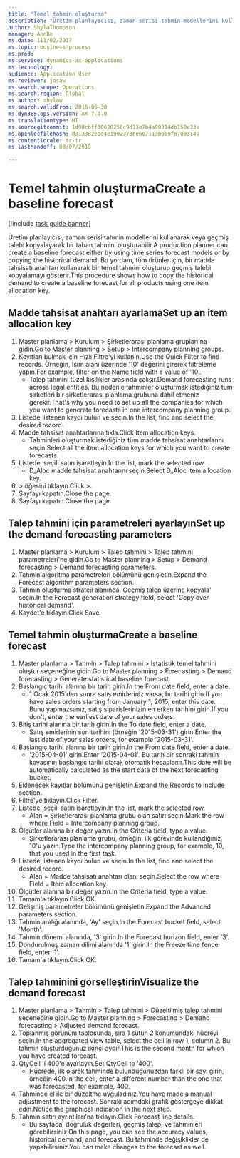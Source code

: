 ```yaml
--- 
title: "Temel tahmin oluşturma"
description: "Üretim planlayıcısı, zaman serisi tahmin modellerini kullanarak veya geçmiş talebi kopyalayarak bir taban tahmini oluşturabilir."
author: ShylaThompson
manager: AnnBe
ms.date: 111/02/2017
ms.topic: business-process
ms.prod: 
ms.service: dynamics-ax-applications
ms.technology: 
audience: Application User
ms.reviewer: josaw
ms.search.scope: Operations
ms.search.region: Global
ms.author: shylaw
ms.search.validFrom: 2016-06-30
ms.dyn365.ops.version: AX 7.0.0
ms.translationtype: HT
ms.sourcegitcommit: 1d98cbff30620256c9d13e7b4a90314db150e33e
ms.openlocfilehash: d313382eae4e19023736e607113b0b9f87d93149
ms.contentlocale: tr-tr
ms.lasthandoff: 08/07/2018

---
```

# <a name="create-a-baseline-forecast"></a><span data-ttu-id="c4e18-103">Temel tahmin oluşturma</span><span class="sxs-lookup"><span data-stu-id="c4e18-103">Create a baseline forecast</span></span>

[!include [task guide banner](../../includes/task-guide-banner.md)]

<span data-ttu-id="c4e18-104">Üretim planlayıcısı, zaman serisi tahmin modellerini kullanarak veya geçmiş talebi kopyalayarak bir taban tahmini oluşturabilir.</span><span class="sxs-lookup"><span data-stu-id="c4e18-104">A production planner can create a baseline forecast either by using time series forecast models or by copying the historical demand.</span></span> <span data-ttu-id="c4e18-105">Bu yordam, tüm ürünler için, bir madde tahsisatı anahtarı kullanarak bir temel tahmini oluşturup geçmiş talebi kopyalamayı gösterir.</span><span class="sxs-lookup"><span data-stu-id="c4e18-105">This procedure shows how to copy the historical demand to create a baseline forecast for all products using one item allocation key.</span></span> 


## <a name="set-up-an-item-allocation-key"></a><span data-ttu-id="c4e18-106">Madde tahsisat anahtarı ayarlama</span><span class="sxs-lookup"><span data-stu-id="c4e18-106">Set up an item allocation key</span></span>
1. <span data-ttu-id="c4e18-107">Master planlama > Kurulum > Şirketlerarası planlama grupları'na gidin.</span><span class="sxs-lookup"><span data-stu-id="c4e18-107">Go to Master planning > Setup > Intercompany planning groups.</span></span>
2. <span data-ttu-id="c4e18-108">Kayıtları bulmak için Hızlı Filtre'yi kullanın.</span><span class="sxs-lookup"><span data-stu-id="c4e18-108">Use the Quick Filter to find records.</span></span> <span data-ttu-id="c4e18-109">Örneğin, İsim alanı üzerinde '10' değerini girerek filtreleme yapın.</span><span class="sxs-lookup"><span data-stu-id="c4e18-109">For example, filter on the Name field with a value of '10'.</span></span>
    * <span data-ttu-id="c4e18-110">Talep tahmini tüzel kişilikler arasında çalışır.</span><span class="sxs-lookup"><span data-stu-id="c4e18-110">Demand forecasting runs across legal entities.</span></span> <span data-ttu-id="c4e18-111">Bu nedenle tahminler oluşturmak istediğiniz tüm şirketleri bir şirketlerarası planlama grubuna dahil etmeniz gerekir.</span><span class="sxs-lookup"><span data-stu-id="c4e18-111">That's why you need to set up all the companies for which you want to generate forecasts in one intercompany planning group.</span></span>  
3. <span data-ttu-id="c4e18-112">Listede, istenen kaydı bulun ve seçin.</span><span class="sxs-lookup"><span data-stu-id="c4e18-112">In the list, find and select the desired record.</span></span>
4. <span data-ttu-id="c4e18-113">Madde tahsisat anahtarlarına tıkla.</span><span class="sxs-lookup"><span data-stu-id="c4e18-113">Click Item allocation keys.</span></span>
    * <span data-ttu-id="c4e18-114">Tahminleri oluşturmak istediğiniz tüm madde tahsisat anahtarlarını seçin.</span><span class="sxs-lookup"><span data-stu-id="c4e18-114">Select all the item allocation keys for which you want to create forecasts.</span></span>  
5. <span data-ttu-id="c4e18-115">Listede, seçili satırı işaretleyin.</span><span class="sxs-lookup"><span data-stu-id="c4e18-115">In the list, mark the selected row.</span></span>
    * <span data-ttu-id="c4e18-116">D_Aloc madde tahsisat anahtarını seçin.</span><span class="sxs-lookup"><span data-stu-id="c4e18-116">Select D_Aloc item allocation key.</span></span>  
6. <span data-ttu-id="c4e18-117">> öğesini tıklayın.</span><span class="sxs-lookup"><span data-stu-id="c4e18-117">Click >.</span></span>
7. <span data-ttu-id="c4e18-118">Sayfayı kapatın.</span><span class="sxs-lookup"><span data-stu-id="c4e18-118">Close the page.</span></span>
8. <span data-ttu-id="c4e18-119">Sayfayı kapatın.</span><span class="sxs-lookup"><span data-stu-id="c4e18-119">Close the page.</span></span>

## <a name="set-up-the-demand-forecasting-parameters"></a><span data-ttu-id="c4e18-120">Talep tahmini için parametreleri ayarlayın</span><span class="sxs-lookup"><span data-stu-id="c4e18-120">Set up the demand forecasting parameters</span></span>
1. <span data-ttu-id="c4e18-121">Master planlama > Kurulum > Talep tahmini > Talep tahmini parametreleri'ne gidin.</span><span class="sxs-lookup"><span data-stu-id="c4e18-121">Go to Master planning > Setup > Demand forecasting > Demand forecasting parameters.</span></span>
2. <span data-ttu-id="c4e18-122">Tahmin algoritma parametreleri bölümünü genişletin.</span><span class="sxs-lookup"><span data-stu-id="c4e18-122">Expand the Forecast algorithm parameters section.</span></span>
3. <span data-ttu-id="c4e18-123">Tahmin oluşturma strateji alanında 'Geçmiş talep üzerine kopyala' seçin.</span><span class="sxs-lookup"><span data-stu-id="c4e18-123">In the Forecast generation strategy field, select 'Copy over historical demand'.</span></span>
4. <span data-ttu-id="c4e18-124">Kaydet'e tıklayın.</span><span class="sxs-lookup"><span data-stu-id="c4e18-124">Click Save.</span></span>

## <a name="create-a-baseline-forecast"></a><span data-ttu-id="c4e18-125">Temel tahmin oluşturma</span><span class="sxs-lookup"><span data-stu-id="c4e18-125">Create a baseline forecast</span></span>
1. <span data-ttu-id="c4e18-126">Master planlama > Tahmin > Talep tahmini > İstatistik temel tahmini oluştur seçeneğine gidin.</span><span class="sxs-lookup"><span data-stu-id="c4e18-126">Go to Master planning > Forecasting > Demand forecasting > Generate statistical baseline forecast.</span></span>
2. <span data-ttu-id="c4e18-127">Başlangıç tarihi alanına bir tarih girin.</span><span class="sxs-lookup"><span data-stu-id="c4e18-127">In the From date field, enter a date.</span></span>
    * <span data-ttu-id="c4e18-128">1 Ocak 2015'den sonra satış emirleriniz varsa, bu tarihi girin.</span><span class="sxs-lookup"><span data-stu-id="c4e18-128">If you have sales orders starting from January 1, 2015, enter this date.</span></span> <span data-ttu-id="c4e18-129">Bunu yapmazsanız, satış siparişlerinizin en erken tarihini girin.</span><span class="sxs-lookup"><span data-stu-id="c4e18-129">If you don't, enter the earliest date of your sales orders.</span></span>  
3. <span data-ttu-id="c4e18-130">Bitiş tarihi alanına bir tarih girin.</span><span class="sxs-lookup"><span data-stu-id="c4e18-130">In the To date field, enter a date.</span></span>
    * <span data-ttu-id="c4e18-131">Satış emirlerinin son tarihini (örneğin '2015-03-31') girin.</span><span class="sxs-lookup"><span data-stu-id="c4e18-131">Enter the last date of your sales orders, for example '2015-03-31'.</span></span>  
4. <span data-ttu-id="c4e18-132">Başlangıç tarihi alanına bir tarih girin.</span><span class="sxs-lookup"><span data-stu-id="c4e18-132">In the From date field, enter a date.</span></span>
    * <span data-ttu-id="c4e18-133">'2015-04-01' girin.</span><span class="sxs-lookup"><span data-stu-id="c4e18-133">Enter '2015-04-01'.</span></span> <span data-ttu-id="c4e18-134">Bu tarih bir sonraki tahmin kovasının başlangıç tarihi olarak otomatik hesaplanır.</span><span class="sxs-lookup"><span data-stu-id="c4e18-134">This date will be automatically calculated as the start date of the next forecasting bucket.</span></span>  
5. <span data-ttu-id="c4e18-135">Eklenecek kayıtlar bölümünü genişletin.</span><span class="sxs-lookup"><span data-stu-id="c4e18-135">Expand the Records to include section.</span></span>
6. <span data-ttu-id="c4e18-136">Filtre'ye tıklayın.</span><span class="sxs-lookup"><span data-stu-id="c4e18-136">Click Filter.</span></span>
7. <span data-ttu-id="c4e18-137">Listede, seçili satırı işaretleyin.</span><span class="sxs-lookup"><span data-stu-id="c4e18-137">In the list, mark the selected row.</span></span>
    * <span data-ttu-id="c4e18-138">Alan = Şirketlerarası planlama grubu olan satırı seçin.</span><span class="sxs-lookup"><span data-stu-id="c4e18-138">Mark the row where Field = Intercompany planning group.</span></span>  
8. <span data-ttu-id="c4e18-139">Ölçütler alanına bir değer yazın.</span><span class="sxs-lookup"><span data-stu-id="c4e18-139">In the Criteria field, type a value.</span></span>
    * <span data-ttu-id="c4e18-140">Şirketlerarası planlama grubu, örneğin, ilk görevinde kullandığınız, 10'u yazın.</span><span class="sxs-lookup"><span data-stu-id="c4e18-140">Type the intercompany planning group, for example, 10, that you used in the first task.</span></span>  
9. <span data-ttu-id="c4e18-141">Listede, istenen kaydı bulun ve seçin.</span><span class="sxs-lookup"><span data-stu-id="c4e18-141">In the list, find and select the desired record.</span></span>
    * <span data-ttu-id="c4e18-142">Alan = Madde tahsisatı anahtarı olanı seçin.</span><span class="sxs-lookup"><span data-stu-id="c4e18-142">Select the row where Field = Item allocation key.</span></span>  
10. <span data-ttu-id="c4e18-143">Ölçütler alanına bir değer yazın.</span><span class="sxs-lookup"><span data-stu-id="c4e18-143">In the Criteria field, type a value.</span></span>
11. <span data-ttu-id="c4e18-144">Tamam'a tıklayın.</span><span class="sxs-lookup"><span data-stu-id="c4e18-144">Click OK.</span></span>
12. <span data-ttu-id="c4e18-145">Gelişmiş parametreler bölümünü genişletin.</span><span class="sxs-lookup"><span data-stu-id="c4e18-145">Expand the Advanced parameters section.</span></span>
13. <span data-ttu-id="c4e18-146">Tahmin aralığı alanında, 'Ay' seçin.</span><span class="sxs-lookup"><span data-stu-id="c4e18-146">In the Forecast bucket field, select 'Month'.</span></span>
14. <span data-ttu-id="c4e18-147">Tahmin dönemi alanında, '3' girin.</span><span class="sxs-lookup"><span data-stu-id="c4e18-147">In the Forecast horizon field, enter '3'.</span></span>
15. <span data-ttu-id="c4e18-148">Dondurulmuş zaman dilimi alanında '1' girin.</span><span class="sxs-lookup"><span data-stu-id="c4e18-148">In the Freeze time fence field, enter '1'.</span></span>
16. <span data-ttu-id="c4e18-149">Tamam'a tıklayın.</span><span class="sxs-lookup"><span data-stu-id="c4e18-149">Click OK.</span></span>

## <a name="visualize-the-demand-forecast"></a><span data-ttu-id="c4e18-150">Talep tahminini görselleştirin</span><span class="sxs-lookup"><span data-stu-id="c4e18-150">Visualize the demand forecast</span></span>
1. <span data-ttu-id="c4e18-151">Master planlama > Tahmin > Talep tahmini > Düzeltilmiş talep tahmini seçeneğine gidin.</span><span class="sxs-lookup"><span data-stu-id="c4e18-151">Go to Master planning > Forecasting > Demand forecasting > Adjusted demand forecast.</span></span>
2. <span data-ttu-id="c4e18-152">Toplanmış görünüm tablosunda, sıra 1 sütun 2 konumundaki hücreyi seçin.</span><span class="sxs-lookup"><span data-stu-id="c4e18-152">In the aggregated view table, select the cell in row 1, column 2.</span></span> <span data-ttu-id="c4e18-153">Bu tahmin oluşturduğunuz ikinci aydır.</span><span class="sxs-lookup"><span data-stu-id="c4e18-153">This is the second month for which you have created forecast.</span></span>
3. <span data-ttu-id="c4e18-154">QtyCell 'i 400'e ayarlayın.</span><span class="sxs-lookup"><span data-stu-id="c4e18-154">Set QtyCell to '400'.</span></span>
    * <span data-ttu-id="c4e18-155">Hücrede, ilk olarak tahminde bulunduğunuzdan farklı bir sayı girin, örneğin 400.</span><span class="sxs-lookup"><span data-stu-id="c4e18-155">In the cell, enter a different number than the one that was forecasted, for example, 400.</span></span>  
4. <span data-ttu-id="c4e18-156">Tahminde el ile bir düzeltme uyguladınız.</span><span class="sxs-lookup"><span data-stu-id="c4e18-156">You have made a manual adjustment to the forecast.</span></span> <span data-ttu-id="c4e18-157">Sonraki adımdaki grafik göstergeye dikkat edin.</span><span class="sxs-lookup"><span data-stu-id="c4e18-157">Notice the graphical indication in the next step.</span></span>
5. <span data-ttu-id="c4e18-158">Tahmin satırı ayrıntıları'na tıklayın.</span><span class="sxs-lookup"><span data-stu-id="c4e18-158">Click Forecast line details.</span></span>
    * <span data-ttu-id="c4e18-159">Bu sayfada, doğruluk değerleri, geçmiş talep, ve tahminleri görebilirsiniz.</span><span class="sxs-lookup"><span data-stu-id="c4e18-159">On this page, you can see the accuracy values, historical demand, and forecast.</span></span> <span data-ttu-id="c4e18-160">Bu tahminde değişiklikler de yapabilirsiniz.</span><span class="sxs-lookup"><span data-stu-id="c4e18-160">You can make changes to the forecast as well.</span></span>  


